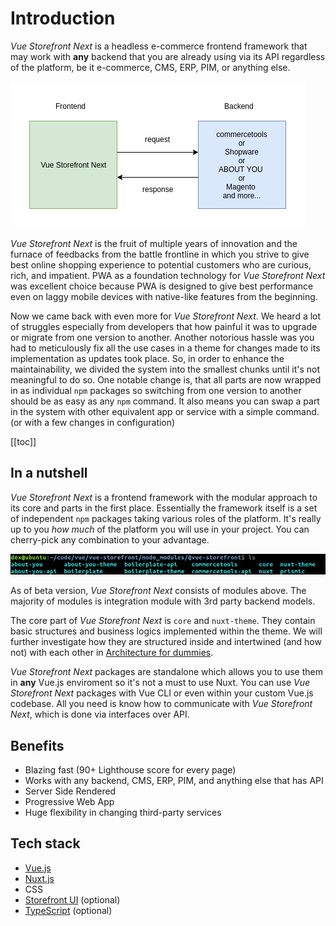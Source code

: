 # Introduction
_Vue Storefront Next_ is a headless e-commerce frontend framework that may work with __any__ backend that you are already using via its API regardless of the platform, be it e-commerce, CMS, ERP, PIM, or anything else. 


![f_b](../images/f_b.png)


_Vue Storefront Next_ is the fruit of multiple years of innovation and the furnace of feedbacks from the  battle frontline in which you strive to give best online shopping experience to potential customers who are curious, rich, and impatient. PWA as a foundation technology for _Vue Storefront Next_ was excellent choice because PWA is designed to give best performance even on laggy mobile devices with native-like features from the beginning. 

Now we came back with even more for _Vue Storefront Next_. We heard a lot of struggles especially from developers that how painful it was to upgrade or migrate from one version to another. Another notorious hassle was you had to meticulously fix all the use cases in a theme for changes made to its implementation as updates took place. So, in order to enhance the maintainability, we divided the system into the smallest chunks until it's not meaningful to do so. One notable change is, that all parts are now wrapped in as individual `npm` packages so switching from one version to another should be as easy as any `npm` command. It also means you can swap a part in the system with other equivalent app or service with a simple command. (or with a few changes in configuration)

[[toc]]

## In a nutshell
_Vue Storefront Next_ is a frontend framework with the modular approach to its core and parts in the first place. Essentially the framework itself is a set of independent `npm` packages taking various roles of the platform. It's really up to you _how much_ of the platform you will use in your project. You can cherry-pick any combination to your advantage. 

![vsfn_module](../images/vsfn.png)

As of beta version, _Vue Storefront Next_ consists of modules above. The majority of modules is integration module with 3rd party backend models. 

The core part of _Vue Storefront Next_ is `core` and `nuxt-theme`. They contain basic structures and business logics implemented within the theme. We will further investigate how they are structured inside and intertwined (and how not) with each other in [Architecture for dummies](architecture). 

_Vue Storefront Next_ packages are standalone which allows you to use them in __any__ Vue.js enviroment so it's not a must to use Nuxt. You can use _Vue Storefront Next_ packages with Vue CLI or even within your custom Vue.js codebase. All you need is know how to communicate with _Vue Storefront Next_, which is done via interfaces over API.


## Benefits
- Blazing fast (90+ Lighthouse score for every page)
- Works with any backend, CMS, ERP, PIM, and anything else that has API
- Server Side Rendered
- Progressive Web App
- Huge flexibility in changing third-party services

## Tech stack
- [Vue.js](https://vuejs.org/v2/guide/)
- [Nuxt.js](https://nuxtjs.org/guide)
- CSS
- [Storefront UI](https://www.storefrontui.io/) (optional)
- [TypeScript](https://www.typescriptlang.org/docs/home) (optional)